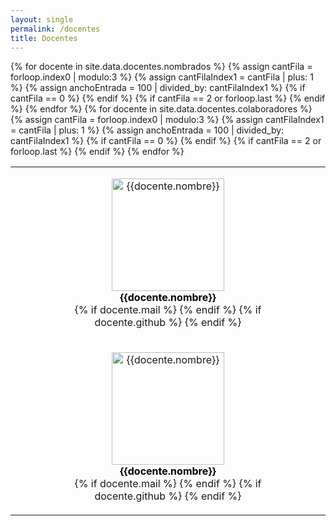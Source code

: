 ```yaml
---
layout: single
permalink: /docentes
title: Docentes
---
```


<!-- TODO: Mejorar página de docentes -->

<div class="row justify-content-center">
  <table class="tg" style="width: 100%;">
    <tbody>
      <!-- Nombrados -->
      {% for docente in site.data.docentes.nombrados %}
      {% assign cantFila = forloop.index0 | modulo:3 %}
      {% assign cantFilaIndex1 = cantFila | plus: 1 %}
      {% assign anchoEntrada = 100 | divided_by: cantFilaIndex1 %}
      {% if cantFila == 0 %}
      <tr>
      {% endif %} 
        <td class="tg-0lax" style="text-align:center; vertical-align:top; width: '{{anchoEntrada}}%';">
          <figure class="figure d-block" style="display: inline-block; text-align: center;">
            <img class="figure-img rounded img-fluid" style="height:180px;width:auto;" title="{{docente.nombre}}"
                src="{{site.baseurl}}{{docente.foto}}" alt="{{docente.nombre}}">
            <figcaption class="docente-social mt-2">
              <div style="text-align: center; font-weight: bold; color: black;">
                <span>{{docente.nombre}}</span>
              </div>
              <div style="text-align: center;">
                {% if docente.mail %}
                <a href="mailto:{{docente.mail}}"
                  class="btn-social btn-outline social-link"><span class="fa fa-fw fa-envelope"></span></a>
                {% endif %}
                {% if docente.github %}
                <a href="https://github.com/{{docente.github}}"
                  class="btn-social btn-outline social-link"><span class="fab fa-fw fa-github"></span></a>
                {% endif %}
              </div>
            </figcaption>
          </figure>
        </td>
      {% if cantFila == 2 or forloop.last %}
      </tr>
      {% endif %}
      {% endfor %}
      <!-- Colabs -->
      {% for docente in site.data.docentes.colaboradores %}
      {% assign cantFila = forloop.index0 | modulo:3 %}
      {% assign cantFilaIndex1 = cantFila | plus: 1 %}
      {% assign anchoEntrada = 100 | divided_by: cantFilaIndex1 %}
      {% if cantFila == 0 %}
      <tr>
      {% endif %} 
        <td class="tg-0lax" style="text-align:center; vertical-align:top; width: '{{anchoEntrada}}%';">
          <figure class="figure d-block" style="display: inline-block; text-align: center;">
            <img class="figure-img rounded img-fluid" style="height:180px;width:auto;" title="{{docente.nombre}}"
                src="{{site.baseurl}}{{docente.foto}}" alt="{{docente.nombre}}">
            <figcaption class="docente-social mt-2">
              <div style="text-align: center; font-weight: bold; color: black;">
                <span>{{docente.nombre}}</span>
              </div>
              <div style="text-align: center;">
                {% if docente.mail %}
                <a href="mailto:{{docente.mail}}"
                  class="btn-social btn-outline social-link"><span class="fa fa-fw fa-envelope"></span></a>
                {% endif %}
                {% if docente.github %}
                <a href="https://github.com/{{docente.github}}"
                  class="btn-social btn-outline social-link"><span class="fab fa-fw fa-github"></span></a>
                {% endif %}
              </div>
            </figcaption>
          </figure>
        </td>
      {% if cantFila == 2 or forloop.last %}
      </tr>
      {% endif %}
      {% endfor %}
    </tbody>
  </table>
</div>

